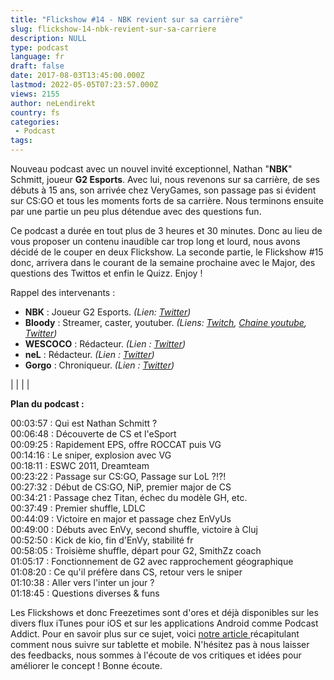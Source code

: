 ```yaml
---
title: "Flickshow #14 - NBK revient sur sa carrière"
slug: flickshow-14-nbk-revient-sur-sa-carriere
description: NULL
type: podcast
language: fr
draft: false
date: 2017-08-03T13:45:00.000Z
lastmod: 2022-05-05T07:23:57.000Z
views: 2155
author: neLendirekt
country: fs
categories:
 - Podcast
tags:
---
```

Nouveau podcast avec un nouvel invité exceptionnel, Nathan "**NBK**" Schmitt, joueur **G2 Esports**. Avec lui, nous revenons sur sa carrière, de ses débuts à 15 ans, son arrivée chez VeryGames, son passage pas si évident sur CS:GO et tous les moments forts de sa carrière. Nous terminons ensuite par une partie un peu plus détendue avec des questions fun.

Ce podcast a durée en tout plus de 3 heures et 30 minutes. Donc au lieu de vous proposer un contenu inaudible car trop long et lourd, nous avons décidé de le couper en deux Flickshow. La seconde partie, le Flickshow #15 donc, arrivera dans le courant de la semaine prochaine avec le Major, des questions des Twittos et enfin le Quizz. Enjoy !

Rappel des intervenants :

* **NBK** : Joueur G2 Esports. _(Lien: [Twitter](https://twitter.com/G2NBK))_
* **Bloody** : Streamer, caster, youtuber. _(Liens: [Twitch](https://www.twitch.tv/bloodysusu%5F), [Chaine youtube](https://www.youtube.com/channel/UCC0NyiY%5FPHwuLtmH5hloHUw), [Twitter](https://twitter.com/bloodySuSu))_
* **WESCOCO** : Rédacteur. _(Lien : [Twitter](https://twitter.com/WESCOCO%5F))_
* **neL** : Rédacteur. _(Lien : [Twitter](https://twitter.com/neLendirekt))_
* **Gorgo** : Chroniqueur. _(Lien : [Twitter](https://twitter.com/Gorgorot38))_

|  |
|  |

  
**Plan du podcast :**

00:03:57 : Qui est Nathan Schmitt ?  
00:06:48 : Découverte de CS et l'eSport  
00:09:25 : Rapidement EPS, offre ROCCAT puis VG  
00:14:16 : Le sniper, explosion avec VG  
00:18:11 : ESWC 2011, Dreamteam  
00:23:22 : Passage sur CS:GO, Passage sur LoL ?!?!  
00:27:32 : Début de CS:GO, NiP, premier major de CS  
00:34:21 : Passage chez Titan, échec du modèle GH, etc.  
00:37:49 : Premier shuffle, LDLC  
00:44:09 : Victoire en major et passage chez EnVyUs  
00:49:00 : Débuts avec EnVy, second shuffle, victoire à Cluj  
00:52:50 : Kick de kio, fin d'EnVy, stabilité fr  
00:58:05 : Troisième shuffle, départ pour G2, SmithZz coach  
01:05:17 : Fonctionnement de G2 avec rapprochement géographique  
01:08:20 : Ce qu'il préfère dans CS, retour vers le sniper  
01:10:38 : Aller vers l'inter un jour ?  
01:18:45 : Questions diverses & funs

Les Flickshows et donc Freezetimes sont d'ores et déjà disponibles sur les divers flux iTunes pour iOS et sur les applications Android comme Podcast Addict. Pour en savoir plus sur ce sujet, voici [notre article ](/flash/comment-ecouter-le-flickshow-sur-telephone-et-tablette/209)récapitulant comment nous suivre sur tablette et mobile. N'hésitez pas à nous laisser des feedbacks, nous sommes à l'écoute de vos critiques et idées pour améliorer le concept ! Bonne écoute.
